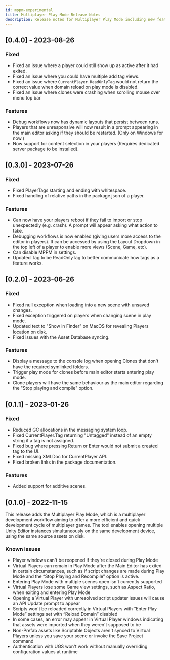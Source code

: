 ```yaml
---
id: mppm-experimental
title: Multiplayer Play Mode Release Notes
description: Release notes for Multiplayer Play Mode including new features, updates, bug fixes, and known issues.
---
```


## [0.4.0] - 2023-08-26

### Fixed

- Fixed an issue where a player could still show up as active after it had exited.
- Fixed an issue where you could have multiple add tag views.
- Fixed an issue where `CurrentPlayer.ReadOnlyTag` would not return the correct value when domain reload on play mode is disabled.
- Fixed an issue where clones were crashing when scrolling mouse over menu top bar

### Features

- Debug workflows now has dynamic layouts that persist between runs.
- Players that are unresponsive will now result in a prompt appearing in the main editor asking if they should be restarted. (Only on Windows for now.)
- Now support for content selection in your players (Requires dedicated server package to be installed).

## [0.3.0] - 2023-07-26

### Fixed

- Fixed PlayerTags starting and ending with whitespace.
- Fixed handling of relative paths in the package.json of a player.

### Features

- Can now have your players reboot if they fail to import or stop unexpectedly (e.g. crash). A prompt will appear asking what action to take.
- Debugging workflows is now enabled (giving users more access to the editor in players). It can be accessed by using the Layout Dropdown in the top left of a player to enable more views (Scene, Game, etc).
- Can disable MPPM in settings.
- Updated Tag to be ReadOnlyTag to better communicate how tags as a feature works.

## [0.2.0] - 2023-06-26

### Fixed

* Fixed null exception when loading into a new scene with unsaved changes.
* Fixed exception triggered on players when changing scene in play mode.
* Updated text to "Show in Finder" on MacOS for revealing Players location on disk.
* Fixed issues with the Asset Database syncing.

### Features

* Display a message to the console log when opening Clones that don't have the required symlinked folders.
* Trigger play mode for clones before main editor starts entering play mode.
* Clone players will have the same behaviour as the main editor regarding the "Stop playing and compile" option.
 
## [0.1.1] - 2023-01-26

### Fixed

- Reduced GC allocations in the messaging system loop.
- Fixed CurrentPlayer.Tag returning "Untagged" instead of an empty string if a tag is not assigned.
- Fixed bug where pressing Return or Enter would not submit a created tag to the UI.
- Fixed missing XMLDoc for CurrentPlayer API.
- Fixed broken links in the package documentation.

### Features

* Added support for additive scenes.

## [0.1.0] - 2022-11-15

This release adds the Multiplayer Play Mode, which is a multiplayer development workflow aiming to offer a more efficient and quick development cycle of multiplayer games. The tool enables opening multiple Unity Editor instances simultaneously on the same development device, using the same source assets on disk.

### Known issues

* Player windows can't be reopened if they're closed during Play Mode
* Virtual Players can remain in Play Mode after the Main Editor has exited in certain circumstances, such as if script changes are made during Play Mode and the “Stop Playing and Recompile” option is active.
* Entering Play Mode with multiple scenes open isn't currently supported
* Virtual Players lose some Game view settings, such as Aspect Ratio, when exiting and entering Play Mode
* Opening a Virtual Player with unresolved script updater issues will cause an API Update prompt to appear
* Scripts won't be reloaded correctly in Virtual Players with “Enter Play Mode” settings set with “Reload Domain” disabled
* In some cases, an error may appear in Virtual Player windows indicating that assets were imported when they weren't supposed to be
* Non-Prefab assets like Scriptable Objects aren't synced to Virtual Players unless you save your scene or invoke the Save Project command
* Authentication with UGS won't work without manually overriding configuration values at runtime
